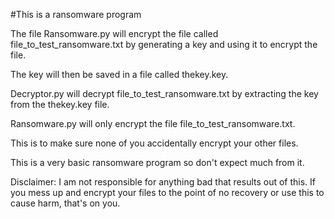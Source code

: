 #This is a ransomware program

The file Ransomware.py will encrypt the file called file_to_test_ransomware.txt by generating a key and using it to encrypt the file.

The key will then be saved in a file called thekey.key. 

Decryptor.py will decrypt file_to_test_ransomware.txt by extracting the key from the thekey.key file.

Ransomware.py will only encrypt the file file_to_test_ransomware.txt.

This is to make sure none of you accidentally encrypt your other files. 


This is a very basic ransomware program so don't expect much from it.


Disclaimer: I am not responsible for anything bad that results out of this. If you mess up and encrypt your files
to the point of no recovery or use this to cause harm, that's on you.
